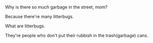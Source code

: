 Why is there so much garbage in the street, mom?

Because there're many litterbugs.

What are litterbugs. 

They're people who don't put their rubbish in the trash(garbage) cans.
